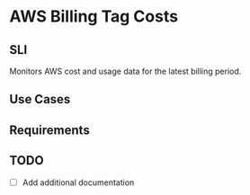 # AWS Billing Tag Costs

## SLI 
Monitors AWS cost and usage data for the latest billing period.

## Use Cases

## Requirements

## TODO
- [ ] Add additional documentation